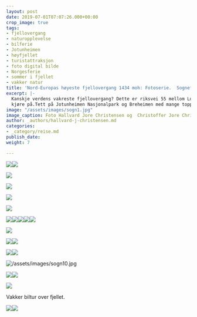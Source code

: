 ```yaml
---
layout: post
date: 2019-07-01T07:07:26.000+00:00
crop_image: true
tags:
- fjellovergang
- naturopplevelse
- bilferie
- Jotunheimen
- høyfjellet
- turistattraksjon
- foto digital bilde
- Norgesferie
- sommer i fjellet
- vakker natur
title: 'Nord-Europas høyeste fjellovergang 1434 moh: Fotoserie.  Sognefjellsvegen    '
excerpt: |-
  Kanskje verdens vakreste fjellovergang? Dette er riksvei 55 mellom Lom og Gaupne hele 108 km lang og en populær turistvei som stadig flere vil
  kjøre på.Tett på Jotunheimen Nasjonalpark og Breheimen med mange topper over 2000 moh..
image: "/assets/images/sogn1.jpg"
image_caption: Foto Hallvard Jore Christensen og  Christoffer Jore Christensen
author: _authors/hallvard-j-christensen.md
categories:
- _category/reise.md
publish_date: 
weight: 7

---
```

![](https://wwww.helping.no/assets/images/sogn4.jpg)![](/assets/images/sogn4.jpg)

![](/assets/images/sogn11.jpg)

![](/assets/images/sogn12.jpg)

![](/assets/images/sogn14.jpg)

![](https://wwww.helping.no/assets/images/sogn7.jpg)

![](https://wwww.helping.no/assets/images/sogn10.jpg)![](https://wwww.helping.no/assets/images/sogn8.jpg)![](/assets/images/sogn8.jpg)![](https://wwww.helping.no/assets/images/sogn11.jpg)![](https://wwww.helping.no/assets/images/sogn13.jpg)

![](/assets/images/sogn12-1.jpg)

![](https://wwww.helping.no/assets/images/sogn15.jpg)![](https://wwww.helping.no/assets/images/sogn6.jpg)

![](/assets/images/sogn13.jpg)![](https://wwww.helping.no/assets/images/sogn3.jpg)

![/assets/images/sogn10.jpg](https://app.forestry.io/sites/afjoa9tu1jlglg/body-media//assets/images/sogn10.jpg)

![](https://wwww.helping.no/assets/images/sogn12.jpg)![](/assets/images/sogn7.jpg)

![](https://wwww.helping.no/assets/images/sogn5.jpg)

Vakker biltur over fjellet.

![](https://wwww.helping.no/assets/images/sogn2.jpg)![](/assets/images/sogn2.jpg)